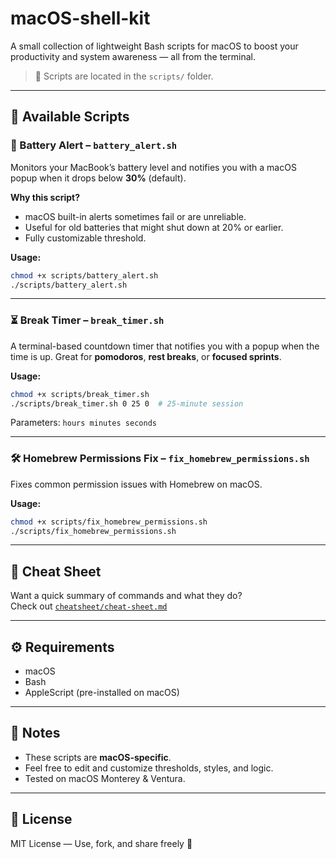 # macOS-shell-kit

A small collection of lightweight Bash scripts for macOS to boost your productivity and system awareness — all from the terminal.

> 📁 Scripts are located in the `scripts/` folder.

---

## 📜 Available Scripts

### 🔋 Battery Alert – `battery_alert.sh`

Monitors your MacBook’s battery level and notifies you with a macOS popup when it drops below **30%** (default).

**Why this script?**  
- macOS built-in alerts sometimes fail or are unreliable.
- Useful for old batteries that might shut down at 20% or earlier.
- Fully customizable threshold.

**Usage:**
```bash
chmod +x scripts/battery_alert.sh
./scripts/battery_alert.sh
```

---

### ⏳ Break Timer – `break_timer.sh`

A terminal-based countdown timer that notifies you with a popup when the time is up. Great for **pomodoros**, **rest breaks**, or **focused sprints**.

**Usage:**
```bash
chmod +x scripts/break_timer.sh
./scripts/break_timer.sh 0 25 0  # 25-minute session
```
Parameters: `hours minutes seconds`

---

### 🛠️ Homebrew Permissions Fix – `fix_homebrew_permissions.sh`

Fixes common permission issues with Homebrew on macOS.

**Usage:**
```bash
chmod +x scripts/fix_homebrew_permissions.sh
./scripts/fix_homebrew_permissions.sh
```

---

## 🧾 Cheat Sheet

Want a quick summary of commands and what they do?  
Check out [`cheatsheet/cheat-sheet.md`](cheatsheet/cheat-sheet.md)

---

## ⚙️ Requirements

- macOS  
- Bash  
- AppleScript (pre-installed on macOS)

---

## 📌 Notes

- These scripts are **macOS-specific**.
- Feel free to edit and customize thresholds, styles, and logic.
- Tested on macOS Monterey & Ventura.

---

## 📜 License

MIT License — Use, fork, and share freely 🚀
